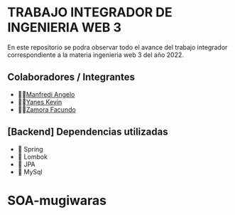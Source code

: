 # TRABAJO INTEGRADOR DE INGENIERIA WEB 3

En este repositorio se podra observar todo el avance del trabajo integrador correspondiente a la materia ingenieria web 3 del año 2022.

## Colaboradores / Integrantes

- 👨‍💻[Manfredi Angelo](https://github.com/angelo59930)
- 👨‍💻[Yanes Kevin](https://github.com/kyanesdev)
- 👨‍💻[Zamora Facundo](https://github.com/Faq-hue)
  
## [Backend] Dependencias utilizadas

- :dart: Spring
- :dart: Lombok
- :dart: JPA
- :dart: MySql
# SOA-mugiwaras
